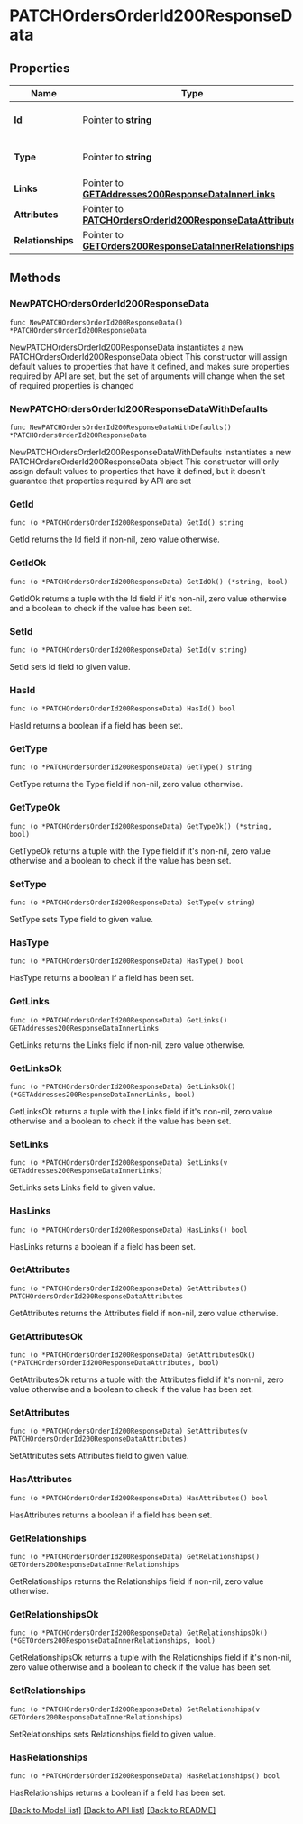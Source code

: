 # PATCHOrdersOrderId200ResponseData

## Properties

Name | Type | Description | Notes
------------ | ------------- | ------------- | -------------
**Id** | Pointer to **string** | The resource&#39;s id | [optional] 
**Type** | Pointer to **string** | The resource&#39;s type | [optional] 
**Links** | Pointer to [**GETAddresses200ResponseDataInnerLinks**](GETAddresses200ResponseDataInnerLinks.md) |  | [optional] 
**Attributes** | Pointer to [**PATCHOrdersOrderId200ResponseDataAttributes**](PATCHOrdersOrderId200ResponseDataAttributes.md) |  | [optional] 
**Relationships** | Pointer to [**GETOrders200ResponseDataInnerRelationships**](GETOrders200ResponseDataInnerRelationships.md) |  | [optional] 

## Methods

### NewPATCHOrdersOrderId200ResponseData

`func NewPATCHOrdersOrderId200ResponseData() *PATCHOrdersOrderId200ResponseData`

NewPATCHOrdersOrderId200ResponseData instantiates a new PATCHOrdersOrderId200ResponseData object
This constructor will assign default values to properties that have it defined,
and makes sure properties required by API are set, but the set of arguments
will change when the set of required properties is changed

### NewPATCHOrdersOrderId200ResponseDataWithDefaults

`func NewPATCHOrdersOrderId200ResponseDataWithDefaults() *PATCHOrdersOrderId200ResponseData`

NewPATCHOrdersOrderId200ResponseDataWithDefaults instantiates a new PATCHOrdersOrderId200ResponseData object
This constructor will only assign default values to properties that have it defined,
but it doesn't guarantee that properties required by API are set

### GetId

`func (o *PATCHOrdersOrderId200ResponseData) GetId() string`

GetId returns the Id field if non-nil, zero value otherwise.

### GetIdOk

`func (o *PATCHOrdersOrderId200ResponseData) GetIdOk() (*string, bool)`

GetIdOk returns a tuple with the Id field if it's non-nil, zero value otherwise
and a boolean to check if the value has been set.

### SetId

`func (o *PATCHOrdersOrderId200ResponseData) SetId(v string)`

SetId sets Id field to given value.

### HasId

`func (o *PATCHOrdersOrderId200ResponseData) HasId() bool`

HasId returns a boolean if a field has been set.

### GetType

`func (o *PATCHOrdersOrderId200ResponseData) GetType() string`

GetType returns the Type field if non-nil, zero value otherwise.

### GetTypeOk

`func (o *PATCHOrdersOrderId200ResponseData) GetTypeOk() (*string, bool)`

GetTypeOk returns a tuple with the Type field if it's non-nil, zero value otherwise
and a boolean to check if the value has been set.

### SetType

`func (o *PATCHOrdersOrderId200ResponseData) SetType(v string)`

SetType sets Type field to given value.

### HasType

`func (o *PATCHOrdersOrderId200ResponseData) HasType() bool`

HasType returns a boolean if a field has been set.

### GetLinks

`func (o *PATCHOrdersOrderId200ResponseData) GetLinks() GETAddresses200ResponseDataInnerLinks`

GetLinks returns the Links field if non-nil, zero value otherwise.

### GetLinksOk

`func (o *PATCHOrdersOrderId200ResponseData) GetLinksOk() (*GETAddresses200ResponseDataInnerLinks, bool)`

GetLinksOk returns a tuple with the Links field if it's non-nil, zero value otherwise
and a boolean to check if the value has been set.

### SetLinks

`func (o *PATCHOrdersOrderId200ResponseData) SetLinks(v GETAddresses200ResponseDataInnerLinks)`

SetLinks sets Links field to given value.

### HasLinks

`func (o *PATCHOrdersOrderId200ResponseData) HasLinks() bool`

HasLinks returns a boolean if a field has been set.

### GetAttributes

`func (o *PATCHOrdersOrderId200ResponseData) GetAttributes() PATCHOrdersOrderId200ResponseDataAttributes`

GetAttributes returns the Attributes field if non-nil, zero value otherwise.

### GetAttributesOk

`func (o *PATCHOrdersOrderId200ResponseData) GetAttributesOk() (*PATCHOrdersOrderId200ResponseDataAttributes, bool)`

GetAttributesOk returns a tuple with the Attributes field if it's non-nil, zero value otherwise
and a boolean to check if the value has been set.

### SetAttributes

`func (o *PATCHOrdersOrderId200ResponseData) SetAttributes(v PATCHOrdersOrderId200ResponseDataAttributes)`

SetAttributes sets Attributes field to given value.

### HasAttributes

`func (o *PATCHOrdersOrderId200ResponseData) HasAttributes() bool`

HasAttributes returns a boolean if a field has been set.

### GetRelationships

`func (o *PATCHOrdersOrderId200ResponseData) GetRelationships() GETOrders200ResponseDataInnerRelationships`

GetRelationships returns the Relationships field if non-nil, zero value otherwise.

### GetRelationshipsOk

`func (o *PATCHOrdersOrderId200ResponseData) GetRelationshipsOk() (*GETOrders200ResponseDataInnerRelationships, bool)`

GetRelationshipsOk returns a tuple with the Relationships field if it's non-nil, zero value otherwise
and a boolean to check if the value has been set.

### SetRelationships

`func (o *PATCHOrdersOrderId200ResponseData) SetRelationships(v GETOrders200ResponseDataInnerRelationships)`

SetRelationships sets Relationships field to given value.

### HasRelationships

`func (o *PATCHOrdersOrderId200ResponseData) HasRelationships() bool`

HasRelationships returns a boolean if a field has been set.


[[Back to Model list]](../README.md#documentation-for-models) [[Back to API list]](../README.md#documentation-for-api-endpoints) [[Back to README]](../README.md)


